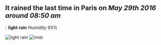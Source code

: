 ## It rained the last time in Paris on *May 29th 2016 around 08:50 am*
💧  **light rain** *Humidity 93%*

![light rain](http://openweathermap.org/img/w/10d.png) ![mist](http://openweathermap.org/img/w/50d.png)
